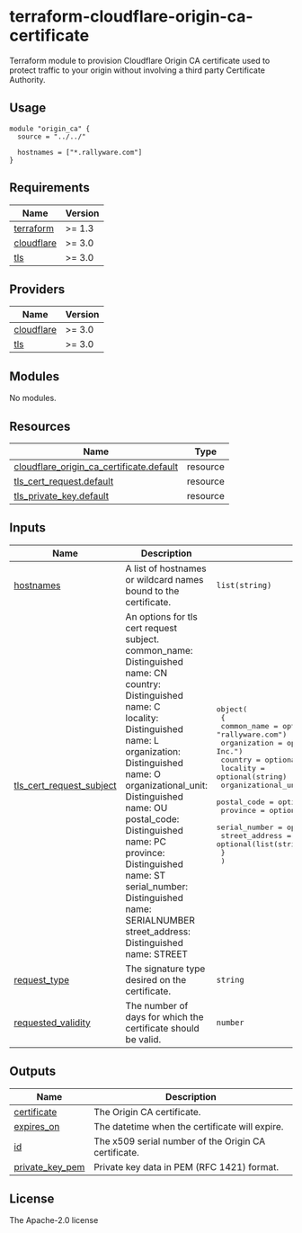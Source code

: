 # terraform-cloudflare-origin-ca-certificate
Terraform module to provision Cloudflare Origin CA certificate used to protect traffic to your origin without involving a third party Certificate Authority.

<!-- BEGIN_TF_DOCS -->
## Usage
```hcl
module "origin_ca" {
  source = "../../"

  hostnames = ["*.rallyware.com"]
}
```
## Requirements

| Name | Version |
|------|---------|
| <a name="requirement_terraform"></a> [terraform](#requirement\_terraform) | >= 1.3 |
| <a name="requirement_cloudflare"></a> [cloudflare](#requirement\_cloudflare) | >= 3.0 |
| <a name="requirement_tls"></a> [tls](#requirement\_tls) | >= 3.0 |
## Providers

| Name | Version |
|------|---------|
| <a name="provider_cloudflare"></a> [cloudflare](#provider\_cloudflare) | >= 3.0 |
| <a name="provider_tls"></a> [tls](#provider\_tls) | >= 3.0 |
## Modules

No modules.
## Resources

| Name | Type |
|------|------|
| [cloudflare_origin_ca_certificate.default](https://registry.terraform.io/providers/cloudflare/cloudflare/latest/docs/resources/origin_ca_certificate) | resource |
| [tls_cert_request.default](https://registry.terraform.io/providers/hashicorp/tls/latest/docs/resources/cert_request) | resource |
| [tls_private_key.default](https://registry.terraform.io/providers/hashicorp/tls/latest/docs/resources/private_key) | resource |
## Inputs

| Name | Description | Type | Default | Required |
|------|-------------|------|---------|:--------:|
| <a name="input_hostnames"></a> [hostnames](#input\_hostnames) | A list of hostnames or wildcard names bound to the certificate. | `list(string)` | n/a | yes |
| <a name="input_tls_cert_request_subject"></a> [tls\_cert\_request\_subject](#input\_tls\_cert\_request\_subject) | An options for tls cert request subject.<br>common\_name:<br>    Distinguished name: CN<br>country:<br>    Distinguished name: C<br>locality:<br>    Distinguished name: L<br>organization:<br>    Distinguished name: O<br>organizational\_unit:<br>    Distinguished name: OU<br>postal\_code:<br>    Distinguished name: PC<br>province:<br>    Distinguished name: ST<br>serial\_number:<br>    Distinguished name: SERIALNUMBER<br>street\_address:<br>    Distinguished name: STREET | <pre>object(<br>    {<br>      common_name         = optional(string, "rallyware.com")<br>      organization        = optional(string, "Rallyware, Inc.")<br>      country             = optional(string)<br>      locality            = optional(string)<br>      organizational_unit = optional(string)<br>      postal_code         = optional(string)<br>      province            = optional(string)<br>      serial_number       = optional(string)<br>      street_address      = optional(list(string))<br>    }<br>  )</pre> | n/a | yes |
| <a name="input_request_type"></a> [request\_type](#input\_request\_type) | The signature type desired on the certificate. | `string` | `"origin-rsa"` | no |
| <a name="input_requested_validity"></a> [requested\_validity](#input\_requested\_validity) | The number of days for which the certificate should be valid. | `number` | `1095` | no |
## Outputs

| Name | Description |
|------|-------------|
| <a name="output_certificate"></a> [certificate](#output\_certificate) | The Origin CA certificate. |
| <a name="output_expires_on"></a> [expires\_on](#output\_expires\_on) | The datetime when the certificate will expire. |
| <a name="output_id"></a> [id](#output\_id) | The x509 serial number of the Origin CA certificate. |
| <a name="output_private_key_pem"></a> [private\_key\_pem](#output\_private\_key\_pem) | Private key data in PEM (RFC 1421) format. |
<!-- END_TF_DOCS -->

## License
The Apache-2.0 license